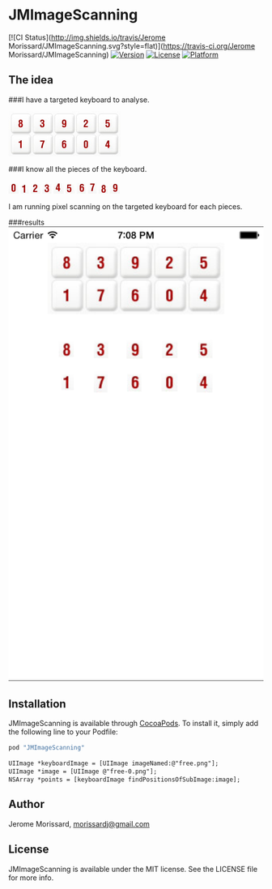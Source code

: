 # JMImageScanning

[![CI Status](http://img.shields.io/travis/Jerome Morissard/JMImageScanning.svg?style=flat)](https://travis-ci.org/Jerome Morissard/JMImageScanning)
[![Version](https://img.shields.io/cocoapods/v/JMImageScanning.svg?style=flat)](http://cocoapods.org/pods/JMImageScanning)
[![License](https://img.shields.io/cocoapods/l/JMImageScanning.svg?style=flat)](http://cocoapods.org/pods/JMImageScanning)
[![Platform](https://img.shields.io/cocoapods/p/JMImageScanning.svg?style=flat)](http://cocoapods.org/pods/JMImageScanning)

## The idea

###I have a targeted keyboard to analyse. 

![Image](./images/free.png)

###I know all the pieces of the keyboard.

![Image](./images/free-0.png)
![Image](./images/free-1.png)
![Image](./images/free-2.png)
![Image](./images/free-3.png)
![Image](./images/free-4.png)
![Image](./images/free-5.png)
![Image](./images/free-6.png)
![Image](./images/free-7.png)
![Image](./images/free-8.png)
![Image](./images/free-9.png)

I am running pixel scanning on the targeted keyboard for each pieces.

###results 
![Image](./images/demo.png)


## Installation

JMImageScanning is available through [CocoaPods](http://cocoapods.org). To install
it, simply add the following line to your Podfile:

```ruby
pod "JMImageScanning"
```

```objc
UIImage *keyboardImage = [UIImage imageNamed:@"free.png"];
UIImage *image = [UIImage @"free-0.png"];
NSArray *points = [keyboardImage findPositionsOfSubImage:image];
```

## Author

Jerome Morissard, morissardj@gmail.com

## License

JMImageScanning is available under the MIT license. See the LICENSE file for more info.
